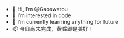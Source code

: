 - 👋 Hi, I’m @Gaoswatou
- 👀 I’m interested in code
- 🌱 I’m currently learning anything for future
- 📫 今日尚未完成，黄昏即是美好！

<!---
Gaoswatou/Gaoswatou is a ✨ special ✨ repository because its `README.md` (this file) appears on your GitHub profile.
You can click the Preview link to take a look at your changes.
--->
